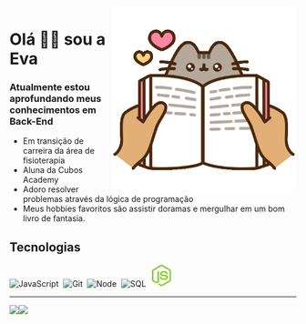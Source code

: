 <img src = "gifcat.gif" width = "325px" align = "right">

#  Olá 🙋‍♀️ sou a Eva 
### Atualmente estou aprofundando meus conhecimentos em Back-End

- Em transição de carreira da área de fisioterapia
- Aluna da Cubos Academy
- Adoro resolver problemas através da lógica de programação 
- Meus hobbies favoritos são assistir doramas e mergulhar em um bom livro de fantasia.

## Tecnologias

<div>
<img src = "https://cdn.jsdelivr.net/gh/devicons/devicon/icons/javascript/javascript-original.svg" title="JavaScript" alt="JavaScript" width="40" height="40"/>&nbsp;
<img src= "https://cdn.jsdelivr.net/gh/devicons/devicon/icons/git/git-plain-wordmark.svg"
title="Git" alt="Git" width="40" height="40"/>&nbsp;
<img src="https://cdn.jsdelivr.net/gh/devicons/devicon/icons/nodejs/nodejs-plain-wordmark.svg"
title="Node" alt="Node" width="40" height="40"/>&nbsp;
<img src="https://cdn.jsdelivr.net/gh/devicons/devicon/icons/postgresql/postgresql-original-wordmark.svg"
title="SQL" alt="SQL" width="40" height="40"/>&nbsp; 
<img src="https://github.com/devicons/devicon/blob/master/icons/nodejs/nodejs-original.svg" alt="nodejs" height="40" width="40"/>&nbsp;
  </div>
  
---

<a href="https://github.com/AlziraEva">
  <img height="170em" align="left" src="https://github-readme-stats.vercel.app/api/top-langs/?username=AlziraEva&layout=compact&langs_count=7&theme=dracula"/>
</a>

<a href="https://github.com/AlziraEva">
  <img height="170em" align="left" src="https://github-readme-stats.vercel.app/api?username=AlziraEva&show_icons=true&theme=dracula&include_all_commits=true&count_private=true"/>
</a>


